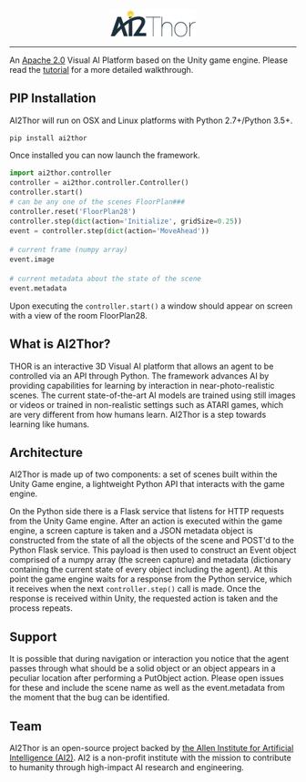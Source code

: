 <p align="center"><img width="30%" src="doc/static/thor-logo-main.png" /></p>

--------------------------------------------------------------------------------


An [Apache 2.0](https://github.com/allenai/allennlp/blob/master/LICENSE) Visual AI Platform based on the Unity game engine. Please read the [tutorial](http://ai2thor.allenai.org/tutorials/installation) for a more detailed walkthrough.

## PIP Installation

AI2Thor will run on OSX and Linux platforms with Python 2.7+/Python 3.5+.
```bash
pip install ai2thor
```
Once installed you can now launch the framework.

```python
import ai2thor.controller
controller = ai2thor.controller.Controller()
controller.start()
# can be any one of the scenes FloorPlan###
controller.reset('FloorPlan28')
controller.step(dict(action='Initialize', gridSize=0.25))
event = controller.step(dict(action='MoveAhead'))

# current frame (numpy array)
event.image

# current metadata about the state of the scene
event.metadata

```
Upon executing the ```controller.start()``` a window should appear on screen with a view of the room FloorPlan28.

## What is AI2Thor?

THOR is an interactive 3D Visual AI platform that allows an agent to be controlled via an API through Python. The framework advances AI by providing capabilities for learning by interaction in near-photo-realistic scenes. The current state-of-the-art AI models are trained using still images or videos or trained in non-realistic settings such as ATARI games, which are very different from how humans learn. AI2Thor is a step towards learning like humans.

## Architecture

AI2Thor is made up of two components: a set of scenes built within the Unity Game engine, a lightweight Python API that interacts with the game engine.

On the Python side there is a Flask service that listens for HTTP requests from the Unity Game engine. After an action is executed within the game engine, a screen capture is taken and a JSON metadata object is constructed from the state of all the objects of the scene and POST'd to the Python Flask service.  This payload is then used to construct an Event object comprised of a numpy array (the screen capture) and metadata (dictionary containing the current state of every object including the agent).  At this point the game engine waits for a response from the Python service, which it receives when the next ```controller.step()``` call is made.  Once the response is received within Unity, the requested action is taken and the process repeats.

## Support

It is possible that during navigation or interaction you notice that the agent passes through what should be a solid object or an object appears in a peculiar location after performing a PutObject action.  Please open issues for these and include the scene name as well as the event.metadata from the moment that the bug can be identified.


## Team

AI2Thor is an open-source project backed by [the Allen Institute for Artificial Intelligence (AI2)](http://www.allenai.org).
AI2 is a non-profit institute with the mission to contribute to humanity through high-impact AI research and engineering.
